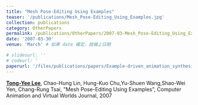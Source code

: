 ```yaml
---
title: "Mesh Pose-Editing Using Examples"
teaser: '/publications/Mesh_Pose-Editing_Using_Examples.jpg'
collection: publications
category: OtherPapers
permalink: /publications/OtherPapers/2007-03-Mesh_Pose-Editing_Using_Examples
date: '2007-03-30'
venue: 'March' # 如果 date 確定，就補上日期

# slidesurl: ''
# codeurl: '
paperurl: '/files/publications/papers/Example-driven_animation_synthesis.pdf'
---
```

	
<strong><u>Tong-Yee Lee</u></strong>, Chao-Hung Lin, Hung-Kuo Chu,Yu-Shuen Wang,Shao-Wei Yen, Chang-Rung Tsai, "Mesh Pose-Editing Using Examples", Computer Animation and Virtual Worlds Journal, 2007